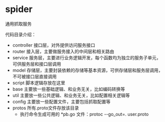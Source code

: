 # spider
通用抓取服务

代码目录介绍：
+ controller 接口层，对外提供访问服务接口
+ router 接入层，主要做服务接入的中间层和相关路由
+ service 服务层，主要进行业务逻辑开发，每个函数均为独立的服务子单元，可供服务层和接口层调用
+ model 存储层，主要封装依赖的存储等基本资源，可供存储层和服务层调用，不可被接口层直接调用
+ script 脚本逻辑存放在这里
+ base 主要放一些基础逻辑、和业务无关，比如编码转换等
+ util 主要放一些公共逻辑、和业务无关，比如配置相关逻辑等
+ config 主要放一些配置文件，主要包括抓取配置等
+ protos 所有.proto文件存放该目录
    - 执行命令生成可用的 *pb.go 文件：protoc --go_out=. user.proto
